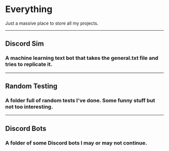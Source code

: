 # Everything
Just a massive place to store all my projects.

---

## Discord Sim
### A machine learning text bot that takes the general.txt file and tries to replicate it.

---

## Random Testing
### A folder full of random tests I've done. Some funny stuff but not too interesting.

---

## Discord Bots
### A folder of some Discord bots I may or may not continue.
